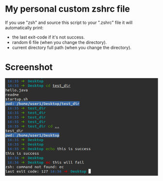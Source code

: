 # My personal custom zshrc file
If you use "zsh" and source this script to your ".zshrc" file it will automatically print:
- the last exit-code if it's not success.
- random 6 file (when you change the directory).
- current directory full path (when you change the directory).

# Screenshot
![screenshot](https://raw.githubusercontent.com/ysf0/custom_zshrc/master/screenshot.png)